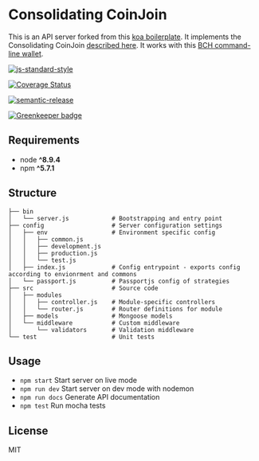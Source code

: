 # Consolidating CoinJoin
This is an API server forked from this [koa boilerplate](https://github.com/christroutner/babel-free-koa2-api-boilerplate). It implements the Consolidating CoinJoin [described here](https://gist.github.com/christroutner/457b99b8033fdea5ae565687e6360323). It works with this [BCH command-line wallet](https://github.com/christroutner/bch-cli-wallet).

[![js-standard-style](https://img.shields.io/badge/code%20style-standard-brightgreen.svg)](http://standardjs.com)

[![Coverage Status](https://coveralls.io/repos/github/christroutner/consolidating-coinjoin/badge.svg?branch=master)](https://coveralls.io/github/christroutner/consolidating-coinjoin?branch=master)

[![semantic-release](https://img.shields.io/badge/%20%20%F0%9F%93%A6%F0%9F%9A%80-semantic--release-e10079.svg)](https://github.com/semantic-release/semantic-release)

[![Greenkeeper badge](https://badges.greenkeeper.io/christroutner/consolidating-coinjoin.svg)](https://greenkeeper.io/)

## Requirements
* node __^8.9.4__
* npm __^5.7.1__


## Structure
```
├── bin
│   └── server.js            # Bootstrapping and entry point
├── config                   # Server configuration settings
│   ├── env                  # Environment specific config
│   │   ├── common.js
│   │   ├── development.js
│   │   ├── production.js
│   │   └── test.js
│   ├── index.js             # Config entrypoint - exports config according to envionrment and commons
│   └── passport.js          # Passportjs config of strategies
├── src                      # Source code
│   ├── modules
│   │   ├── controller.js    # Module-specific controllers
│   │   └── router.js        # Router definitions for module
│   ├── models               # Mongoose models
│   └── middleware           # Custom middleware
│       └── validators       # Validation middleware
└── test                     # Unit tests
```

## Usage
* `npm start` Start server on live mode
* `npm run dev` Start server on dev mode with nodemon
* `npm run docs` Generate API documentation
* `npm test` Run mocha tests

## License
MIT
